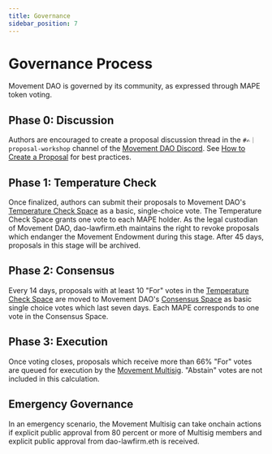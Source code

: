 ```yaml
---
title: Governance
sidebar_position: 7
---
```


# Governance Process

Movement DAO is governed by its community, as expressed through MAPE token voting.

## Phase 0: Discussion

Authors are encouraged to create a proposal discussion thread in the `#✍️｜proposal-workshop` channel of the [Movement DAO Discord](https://discord.gg/movexyz). See [How to Create a Proposal](../proposals) for best practices.

## Phase 1: Temperature Check

Once finalized, authors can submit their proposals to Movement DAO's [Temperature Check Space](https://snapshot.org/#/movedao.eth) as a basic, single-choice vote. The Temperature Check Space grants one vote to each MAPE holder. As the legal custodian of Movement DAO, dao-lawfirm.eth maintains the right to revoke proposals which endanger the Movement Endowment during this stage. After 45 days, proposals in this stage will be archived.

## Phase 2: Consensus

Every 14 days, proposals with at least 10 "For" votes in the [Temperature Check Space](https://snapshot.org/#/movedao.eth) are moved to Movement DAO's [Consensus Space](https://snapshot.org/#/snapshot.movedao.eth) as basic single choice votes which last seven days. Each MAPE corresponds to one vote in the Consensus Space.

## Phase 3: Execution

Once voting closes, proposals which receive more than 66% "For" votes are queued for execution by the [Movement Multisig](../multisig). "Abstain" votes are not included in this calculation.

## Emergency Governance

In an emergency scenario, the Movement Multisig can take onchain actions if explicit public approval from 80 percent or more of Multisig members and explicit public approval from dao-lawfirm.eth is received.
